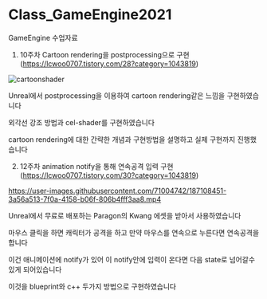 # Class_GameEngine2021
GameEngine 수업자료

1. 10주차 Cartoon rendering을 postprocessing으로 구현 (https://lcwoo0707.tistory.com/28?category=1043819)

![cartoonshader](https://user-images.githubusercontent.com/71004742/187103862-ce14342c-7655-4895-827c-24c64a87ddd1.JPG)

Unreal에서 postprocessing을 이용하여 cartoon rendering같은 느낌을 구현하였습니다

외각선 강조 방법과 cel-shader를 구현하였습니다

cartoon rendering에 대한 간략한 개념과 구현방법을 설명하고 실제 구현까지 진행했습니다



2. 12주차 animation notify을 통해 연속공격 입력 구현 (https://lcwoo0707.tistory.com/30?category=1043819)

https://user-images.githubusercontent.com/71004742/187108451-3a56a513-7f0a-4158-b06f-806b4fff3aa8.mp4

Unreal에서 무료로 배포하는 Paragon의 Kwang 에셋을 받아서 사용하였습니다

마우스 클릭을 하면 캐릭터가 공격을 하고 만약 마우스를 연속으로 누른다면 연속공격을 합니다

이건 애니메이션에 notify가 있어 이 notify안에 입력이 온다면 다음 state로 넘어갈수있게 되어있습니다

이것을 blueprint와 c++ 두가지 방법으로 구현하였습니다
